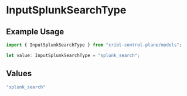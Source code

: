 # InputSplunkSearchType

## Example Usage

```typescript
import { InputSplunkSearchType } from "cribl-control-plane/models";

let value: InputSplunkSearchType = "splunk_search";
```

## Values

```typescript
"splunk_search"
```